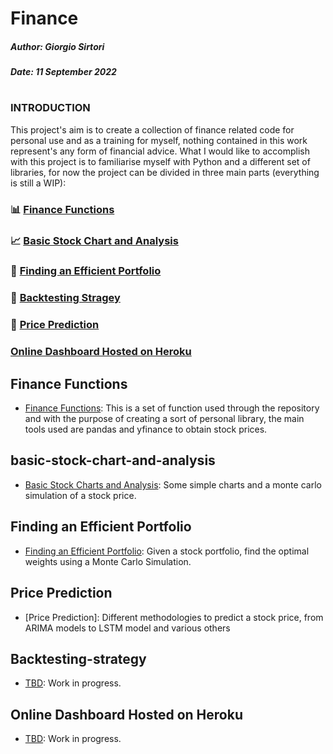 # Finance



##### Author: Giorgio Sirtori

##### Date: 11 September 2022

#

### INTRODUCTION

This project's aim is to create a collection of finance related code for personal use and as a training for myself, nothing contained in this work represent's any form of financial advice. What I would like to accomplish with this project is to familiarise myself with Python and a different set of libraries, for now the project can be divided in three main parts (everything is still a WIP):

### 📊  [Finance Functions](#finance-functions)
### 📈  [Basic Stock Chart and Analysis](#basic-stock-chart-and-analysis)
### 💯  [Finding an Efficient Portfolio](#finding-an-efficient-portfolio)
### 🧪  [Backtesting Stragey](#backtesting-strategy)
### 🔮  [Price Prediction](#price-prediction)
###     [Online Dashboard Hosted on Heroku](#online-dashboard-hosted-on-heroku)





## Finance Functions
- [Finance Functions](https://github.com/giorgio-sirtori/Finance/blob/main/finance.ipynb): This is a set of function used through the repository and with the purpose of creating a sort of personal library, the main tools used are pandas and yfinance to obtain stock prices.
## basic-stock-chart-and-analysis
- [Basic Stock Charts and Analysis](https://github.com/giorgio-sirtori/Finance/blob/main/basic_stock_charts.ipynb): Some simple charts and a monte carlo simulation of a stock price.
## Finding an Efficient Portfolio
- [Finding an Efficient Portfolio](https://github.com/giorgio-sirtori/Finance/blob/main/portfolio_efficient_frontier.ipynb): Given a stock portfolio, find the optimal weights using a Monte Carlo Simulation.
## Price Prediction
- [Price Prediction]: Different methodologies to predict a stock price, from ARIMA models to LSTM model and various others
## Backtesting-strategy
- [TBD](): Work in progress.
## Online Dashboard Hosted on Heroku
- [TBD](): Work in progress.